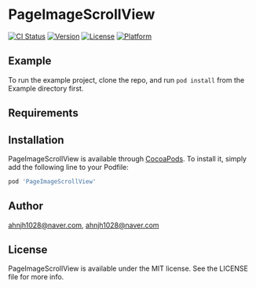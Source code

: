# PageImageScrollView

[![CI Status](https://img.shields.io/travis/ahnjh1028@naver.com/PageImageScrollView.svg?style=flat)](https://travis-ci.org/ahnjh1028@naver.com/PageImageScrollView)
[![Version](https://img.shields.io/cocoapods/v/PageImageScrollView.svg?style=flat)](https://cocoapods.org/pods/PageImageScrollView)
[![License](https://img.shields.io/cocoapods/l/PageImageScrollView.svg?style=flat)](https://cocoapods.org/pods/PageImageScrollView)
[![Platform](https://img.shields.io/cocoapods/p/PageImageScrollView.svg?style=flat)](https://cocoapods.org/pods/PageImageScrollView)

## Example

To run the example project, clone the repo, and run `pod install` from the Example directory first.

## Requirements

## Installation

PageImageScrollView is available through [CocoaPods](https://cocoapods.org). To install
it, simply add the following line to your Podfile:

```ruby
pod 'PageImageScrollView'
```

## Author

ahnjh1028@naver.com, ahnjh1028@naver.com

## License

PageImageScrollView is available under the MIT license. See the LICENSE file for more info.
